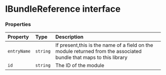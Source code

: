 # IBundleReference interface










### Properties

| Property	   | Type	| Description|
|:-------------|:-------|:-----------|
|`entryName`      | `string` | If present,this is the name of a field on the module returned from the associated bundle that maps to  this library |
|`id`      | `string` | The ID of the module |




